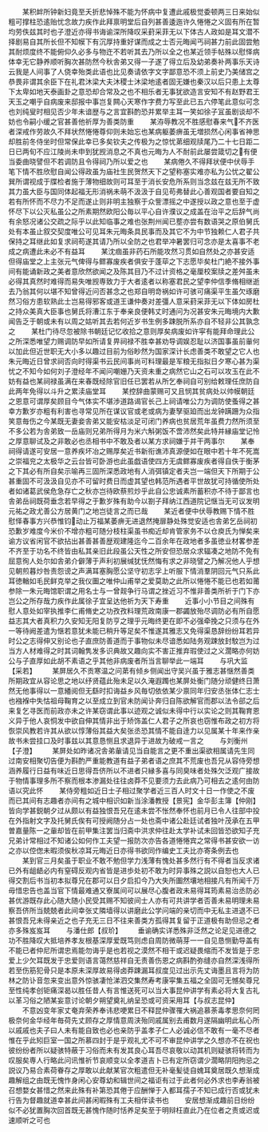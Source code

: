 <!-- { "loadSidebar": true } -->
　　某积衅所钟新妇竟至夭折悲悼殊不能为怀病中复遭此戚极觉委顿两三日来始似粗可撑柱恐逺贻忧念故力疾作此拜禀明堂后自列甚善逶迤许久惓惓之义固有所在暂均劳佚兹其时也子澄近亦得书诲谕深所降叹采葑采菲无以下体古人政如是耳文潜不择剧易自其所长但不知幙下有沉厚持重好谋而成之士否元晦闻丐祠甚力前此固尝勉其耐烦度终不能俯仰久必多与物迕不若听其去乃所以全之也某近领手帖殊以慰怿病体幸无它静养顺听胸次甚防然今秋舎弟又得一子遂了得立后及幼弟奏补两事乐天诗云我是人间事了人侥幸殆类此语也比见奏请依字文字鄙意恐不须上前史乃美储宫之恭畏非谓其余臣下在礼君沐梁大夫沐稷士沐梁地逺者固无嫌也秦汉以后只患上太尊下太卑如地天泰画卦之意恐却合常及之也不相乐者无事犹欲造言安知不有赵野君王天玉之嘲乎自病废来邸报中事岂复闗心天寒作字费力写至此已五六停笔此意似可念也刘纯叟时相见否少年未谙歴与之言宜斟酌恐并累举主耳一笑如徐子冝虽剧谈却不妨也令嗣小缓之官甚善他祈厚为善类防重
　　某洊辱教况不胜感慰春来气不齐医者深戒作劳故久不拜状然惓惓尊仰则未始忘也某病躯萎痹虽无増损然心闲事省神思却胜前冬侍坐时但常保此幸已多矣钦夫之传极为之惊忧苐细观牍尾乃二十七日距二日已两旬不应江陵尚未申到犹觊消息之不真也元晦为人不耐前此屡尝箴切之有便当委曲晓譬但不若调防且令得祠乃所以爱之也
　　某病倦久不得拜状便中伏辱手笔下情不胜欣慰自闻公得政虽为庙社生民贺然天下之望称塞实难亦私为公忧之翟公巽所谓视成于牒检者施于薄物细故则可耳至于消长安危所系则当念兹在兹无所不致其力虽大臣与国同体起福无形消祸未萌不汲汲于自见苟弗替此心善观国者要自知之若有所怀而不尽力不足而遂止则非明主独察于众訾漂摇之中遂授以政之意也至于虚怀尽下以公灭私虽公之所素期然欧阳公毎以平心自许濮议之成盖在治平之后辞气尚有余怒况诸公交疏之际乎以此知临事之难也张荆州闻已塟亦尝有数语哭之原伯舅氏处有本虽止叙交契度唯公可见耳朱元晦条具民事而及其它不为中节独赖仁人君子共保持之耳继此如复求祠苟遂其请乃所以全防之也君举冲暑罢归可念亦是太喜事不老成之病遭此未必不有益耳
　　某沈痼虽非药石所能攻然习贯如自然处之亦甚安适但得庙堂之上主张元气俾得与鳏寡废疾者俱安于蓬荜之下志愿毕矣杜门絶不接外事间有能诵新政之美者意欣然欲闻之及陈其目乃不过计资格之毫厘校案牍之差舛虽未必得其真然时难得而易失唯觊専致力于大者逺者以称塞君民之望李仲信季脩相继逝去乃翁其何以堪不知曾得近问否甚念之也郑自明竒祸如许可骇可痛渠平生虽欠琢磨然习俗方患软熟此士岂易得邪客或道王谦仲奏对差彊人意采葑采菲无以下体如房杜之持众美真大臣事也舅氏将漕江东于奉亲良便韩丈时通问为况甚安朱元晦境内大歉闻告乏于朝或未有以周之姑听其去若何近岁书生例多踈脱所系亦自不轻非公其孰念之
　　某杜门待尽忽被除书朝廷记忆收拾之意则厚矣病废如许寜有能拜命理此公之所深悉唯望力赐调防早如所请复畀祠禄不胜幸甚劝导调娱忍耻以济国事虽前軰何以加此但近世职无大小多以趣过目前为俗眇然为国家深计长虑善类不敢望之它人也朱元晦近日曾求祠否向时得渠书云民间事尚可料理最是军粮无指拟日夕寒心甚为渠忧之不知今如何刘子澄经年不闻问嘲姗乃天资未重之病然它山之石可以攻玉在此不妨有益也某祠禄虽满在来春既经除官旧任已罢若从所乞奉祠自可别给敕理任庶防自此两年免得以斗升之累渎庙堂耳
　　某控辞曲蒙赐可又且悯其贫病处以帅幙朝廷之恩意可谓厚矣顾目今气体实不堪渉道路谒官长己上祠请唯公力为调防使蚤得之甚幸方歉岁亦粗有利害也寻常见所在谋议官或老或病为妻孥驱廹而出龙钟蹒跚为众指笑意毎伤之今某既无妻妾舎弟又能安枯淡足可闭门养病也贫居荒年虽费力然所须至不多公若为舎弟致一岳庙则兄弟所得月为米六斛粥饭不啻沛然矣此特并縁庙堂记怜之厚意聊试及之非敢必也丞相书中不敢及者以某方求祠嫌于并干两事尔
　　某奉祠得请遂可安居一意养疾坏冶之赐厚矣近书新衔谯沛真源便如在眼中若十年不死嵩之崇福兖之太极华之云台皆可卧游也此虽戯语使四方无虞鳏寡废疾者得自佚于衡茅之下其必有所自矣示喻再三固所深悉政地有人消弭镇定者夫岂一端但天下所期于公甚重固不可汲汲自见亦不可留时费日而虚其望也韩范所遇者平世故犹可持循使所处者如诸葛武侯危急存亡之秋亦岂待欧蔡煎炒乎此自公忠诚素所蓄积亦不待于鄙言也舎弟岳祠既荷垂念若早得之于歉岁殊有助今以劄子拜纳江西道院记惬当无可议发明元祐之政尤善公方居黄门之地岂徒言之而已哉
　　某近者便中伏辱教赐下情不胜慰怿春事方兴恭惟钧动止万福某萎痹无进退然掩扉静处殊觉安适也舎弟乞岳祠初恐歉岁难度今米价不增亦粗可随分枝柱渠虽书痴近却肯管家务不以仓庾氏为惮矣来谕方议省闲官不欲拈出甚善甚善歴观建隆迄今二百余年在政地者多虽徳业材畧参差不齐至于功名不终皆由私其亲旧此段虽公天性之所安但恐居众求辐凑之地防不免有屈意徇人处尔如舎弟介僻薄于声利初展缄犹怃然悔有求之非晓譬之乃解况他人乎想见朝煎暮炒咎责怨谤之声满耳塞胸愿公坚守初志孚上听服下情消羣阴回元气只系此耳徳輶如毛民鲜克举之我仪圗之唯仲山甫举之爱莫助之此所以惓惓不能已也若如莆参除一朱元晦馆职谓之用名士与一曾觌争行马谓之挫近习不惟非善类所祈于门下亦岂公之所存哉力疾作此属徐子宜呈达他祈为天下寿重
　　近事小小节目之间殊有慰人意处如宰执推李仁甫脩史之功孜孜料理荒政南康一郡蠲放殆尽调防必有所自愿益志其大者真积力久安知无阳复防亨之理乎元晦终更在即不必强牵挽之只须与在外一等待阙差遣为惬若意犹未能已稍升等足矣不惟遂其雅志又免得渠恳辞纷纷耳若异时公之志得伸又别论也子直庶防善道而于事物似未尽谙悉如陆务观踈放封駮岂为过当方人材难得之时其词翰隽发多识典故又趣向实不害正推弃瑕使过之义濶略亦何妨公与子直厚如此胡不素语之乎其他非病废者所当言聊举此一端耳
　　与巩大监【采若】
　　某屏居久不贡寒温之问苐有倾乡侧闻出守吴兴虽于雅志甚惬然善类所期政宜从容论思之地以纾贤蕴此殆未足以久淹遐躅也某屏处衡门随分顽健终日萧然无他事得以一意繙阅但无繇时扣诲益乡风毎切依依某少禀同年归安丞张体仁志士也襁褓中失怙祖母鞠育之以至成立到官未防闻讣奔归自陈欲解官而郡以法令郤之后来复乞寻医而前政亦未之许某窃谓此事以迹观之诚似未得中行以实论之则其鞠育恩义异于他人哀恫发中欲自伸其情非出于矫饰盖仁人君子之所哀也窃惟布政之初方将恢崇风教若许其从欲以惇薄俗其益大矣张丞恐其情不能自逹力以见属某十年来作亲故书未尝挂口及时事兹以其意恳恻且求退异于进故为破戒一言之
　　与刘衡州【子澄】
　　某屏处如昨诸况舎弟軰请见当自能言之更不重出渠欲相属请先生同过南安相聚切告便为斟酌严重能教道有益子弟者语之庶其不荒废也吾兄从容侍旁想涵养履行日益有味近日思得吾侪所以不进者只縁多喜与同臭味者处殊欠泛观广接故于物情事理多所不察而根本渗漏处往往卤莽不见要须力去此病乃可相去之逺何由防语以究此怀
　　某侍旁粗如近日士子相过聚学者近三百人时文十日一作使之不废而已其间有志趣者亦间有之城中相识如新当涂潘教授【景宪】金华彭主簿【仲刚】皆向学甚鋭朝夕过从颇以有益独恨吾兄在逺未尝不怅然奉怀也前月已令人往部中投在外指射文字及托舅氏俟有可授阙随分占一处也斋中诸公赴廷试者独叶茂承在五甲曽嘉量陈一之軰却皆在前甲集注罢当归斋中洪求仲往赴太学补试未回皆恐欲知子充兄弟计常相过不知诸公如何作工夫望一报防次亦告各道惓惓宾之常得书甚安欲一访之亦以倥偬未暇须俟秋凉耳元晦近日亦得书欲同作编史工夫比亦寄条例去也
　　某到官三月矣虽于职业不敢不勉但学力浅薄有愧处甚多然行有不得者当反求诸已外有龃龉必内有窒碍反观内省皆是进歩处初不敢为时异事殊之説以自恕也大人已得交割后书当初本拟尊兄在郡可以日夕启扣今乃大失所圗然壤地相接凡有所闻千万毋惜忠告也盖当官下情最难通又寮属间可以展尽心腹者政未易得耳筠素易治丞防必甚优游既存此心随大随小民受其赐不知彼间士人亦有可共讲学者否善未易明理未易察吾侪所当兢兢者此间幸张丈隣墙得以讲磨此公学问端的亲切而中无私主进退不已甚恨吾兄未得亲近之也子充无三日不往来善类方孤得其复留于正道极有助但忌之者亦多殊岌岌耳
　　与潘仕郎【叔玠】
　　垂谕确实详悉殊非泛然之论足见进德之功不胜降叹大抵培养孝友根基深厚爱既笃则虑自周防微萌芽一一自见恳恻勤导盖有不能已者仲尼所谓忠焉能勿诲乎是也若视之漠然不相干或迟疑畏缩而不发皆是于忠爱上少欠耳既发于忠爱则语言蔼然慈祥自无责善伤恩之病斟酌弥缝亦自然深浅得所若至伤筋犯骨只是本原未深厚故易得卤莽踈漏耳叔度见过出示先丈诲墨且言将为防林之防讣音忽来变出意外惊骇凄怆涕泗交集然寿考康寜集五福之全固可无憾矣尊兄至性纯孝创钜痛深曷以胜任昔人有言惟送死可以当大事昆仲讲学有素必将大复古礼以革习俗之陋某妄意讨论朝夕朔望奠礼纳呈恐或可资采用耳【与叔志昆仲】
　　不意凶变年家丈奄弃荣养奉讳悲哽累日不释昆仲骤罹大祸追慕荼毒孝思奈何罔极奈何金华经年毎荷先丈顾存之厚情意周浃殆同戚属别去甫数月遂隔幽明此私心所以戚戚也夫子曰人未有能自致也必也亲防乎盖孝子仁人必诚必信不敢有一毫不尽者惟在乎此矧巨室一国之所慕四封于是乎观礼尤不可不审昆仲讲学之久想亦不在祝也彼纷纷者所以疑骇特蔽于习俗而未有发其良心耳吾尽哀敬以动其机则疑骇将转而为叹服矣専人行略此问讯惟祈节哀顺变以全孝道吉卜已有定所窃谓少濶略阴阳拘忌之説议乃易合素荷眷存之厚敢以此献某官次粗遣但无补毫髪徒自媿耳奠居既久想渐成趣解组之由既无愧怍身闲心安尊幼和辑世间之福讵有过于此者何必外求也李寿翁被召想婺女甚惜之然来此殊有补第恐其倦于应酬惮于入都耳孺子不知已成行否或犹未行告为督趣就道幸甚此间甚闲暇殊有工夫相伴读书也
　　安居想渐成趣前日纷纷似不必犹置胸次回首既无甚愧作随时恬养足矣至于明辩枉直此乃在位者之责或迟或速顺听之可也
